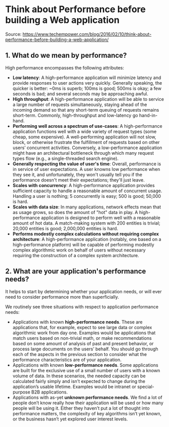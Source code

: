 # Think about Performance before building a Web application

Source: <https://www.techempower.com/blog/2016/02/10/think-about-performance-before-building-a-web-application/>

## 1. What do we mean by performance?

High performance encompasses the following attributes:

- **Low latency**: A high-performance application will minimize latency and provide responses to user actions very quickly. Generally speaking, the quicker is better: ~0ms is superb; 100ms is good; 500ms is okay; a few seconds is bad; and several seconds may be approaching awful.
- **High throughput**: A high-performance application will be able to service a large number of requests simultaneously, staying ahead of the incoming demand so that any short-term queuing of requests remains short-term. Commonly, high-throughput and low-latency go hand-in-hand.
- **Performing well across a spectrum of use-cases**: A high-performance application functions well with a wide variety of request types (some cheap, some expensive). A well-performing application will not slow, block, or otherwise frustrate the fulfillment of requests based on other users’ concurrent activities. Conversely, a low-performance application might have an architectural bottleneck through which many request types flow (e.g., a single-threaded search engine).
- **Generally respecting the value of user's time**: Overall, performance is in service of user expectations. A user knowns low performance when they see it, and unfortunately, they won't usually tell you if the performance doesn't meet their expectations; they'll just leave.
- **Scales with concurrency**: A high-performance application provides sufficient capacity to handle a reasonable amount of concurrent usage. Handling a user is nothing; 5 concurrently is easy; 500 is good; 50,000 is hard.
- **Scales with data size**: In many applications, network effects mean that as usage grows, so does the amount of "hot" data in play. A high-performance application is designed to perform well with a reasonable amount of hot data. A match-making system with 200 entities is trivial; 20,000 entities is good; 2,000,000 entities is hard.
- **Performs modestly complex calculations without requiring complex architecture**: A high-performance application (notably, one based on a high-performance platform) will be capable of performing modestly complex algorithmic work on behalf of users without necessary requiring the construction of a complex system architecture.

## 2. What are your application's performance needs?

It helps to start by determining whether your application needs, or will ever need to consider performance more than superficially.

We routinely see three situations with respect to application performance needs:

- Applications with known **high-performance needs**. These are applications that, for example, expect to see large data or complex algorithmic work from day one. Examples would be applications that match users based on non-trivial math, or make recommendations based on some amount of analysis of past and present behavior, or process large documents on the users’ behalf. You should go through each of the aspects in the previous section to consider what the performance characteristics are of your application.
- Applications with known **low-performance needs**. Some applications are built for the exclusive use of a small number of users with a known volume of data. In these scenarios, the needed capacity can be calculated fairly simply and isn’t expected to change during the application’s usable lifetime. Examples would be intranet or special-purpose B2B applications.
- Applications with as-yet **unknown performance needs**. We find a lot of people don’t know really how their application will be used or how many people will be using it. Either they haven’t put a lot of thought into performance matters, the complexity of key algorithms isn’t yet known, or the business hasn’t yet explored user interest levels.
